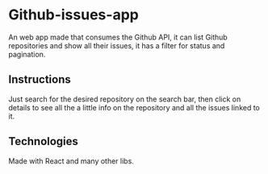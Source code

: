 # Github-issues-app

An web app made that consumes the Github API, it can list Github repositories and show all their issues, it has a filter for status and pagination.

## Instructions

Just search for the desired repository on the search bar, then click on details to see all the a little info on the repository and all the issues linked to it.

## Technologies

Made with React and many other libs.
